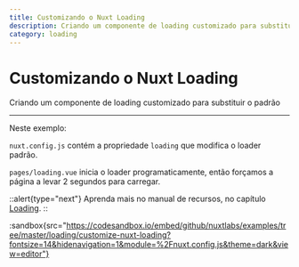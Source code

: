 ```yaml
---
title: Customizando o Nuxt Loading
description: Criando um componente de loading customizado para substituir o padrão
category: loading
---
```


# Customizando o Nuxt Loading

Criando um componente de loading customizado para substituir o padrão

---

Neste exemplo:

`nuxt.config.js` contém a propriedade `loading` que modifica o loader padrão.

`pages/loading.vue` inicia o loader programaticamente, então forçamos a página a levar 2 segundos para carregar.

::alert{type="next"}
Aprenda mais no manual de recursos, no capítulo [Loading](/docs/features/loading).
::

:sandbox{src="https://codesandbox.io/embed/github/nuxtlabs/examples/tree/master/loading/customize-nuxt-loading?fontsize=14&hidenavigation=1&module=%2Fnuxt.config.js&theme=dark&view=editor"}
